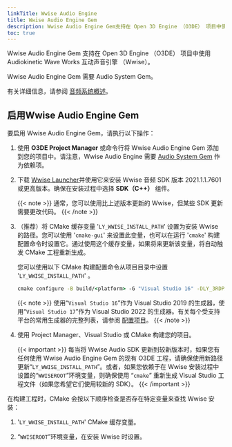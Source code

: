 ```yaml
---
linkTitle: Wwise Audio Engine
title: Wwise Audio Engine Gem
description: Wwise Audio Engine Gem支持在 Open 3D Engine （O3DE） 项目中使用 Audiokinetic Wave Works Interactive Sound Engine （Wwise）。
toc: true
---
```


Wwise Audio Engine Gem 支持在 Open 3D Engine （O3DE） 项目中使用 Audiokinetic Wave Works 互动声音引擎 （Wwise）。

Wwise Audio Engine Gem 需要 Audio System Gem。

有关详细信息，请参阅 [音频系统概述](/docs/user-guide/interactivity/audio/overview/)。

## 启用Wwise Audio Engine Gem

要启用 Wwise Audio Engine Gem，请执行以下操作：

1. 使用 **O3DE Project Manager** 或命令行将 Wwise Audio Engine Gem 添加到您的项目中。请注意，Wwise Audio Engine 需要 [Audio System Gem](/docs/user-guide/gems/reference/audio/audio-system) 作为依赖项。
 
1. 下载 [Wwise Launcher](https://www.audiokinetic.com/download/)并使用它来安装 Wwise 音频 SDK 版本 2021.1.1.7601 或更高版本。确保在安装过程中选择 **SDK（C++）** 组件。
   
    {{< note >}}
通常，您可以使用比上述版本更新的 Wwise，但某些 SDK 更新需要更改代码。
    {{< /note >}}

1. （推荐）将 CMake 缓存变量 '`LY_WWISE_INSTALL_PATH`' 设置为安装 Wwise 的路径。您可以使用 '`cmake-gui`' 来设置此变量，也可以在运行 '`cmake`' 构建配置命令时设置它。通过使用这个缓存变量，如果将来更新该变量，将自动触发 CMake 工程重新生成。

    您可以使用以下 CMake 构建配置命令从项目目录中设置 '`LY_WWISE_INSTALL_PATH`' 。

    ```cmd
    cmake configure -B build/<platform> -G "Visual Studio 16" -DLY_3RDPARTY_PATH=<o3de-packages> -DLY_WWISE_INSTALL_PATH=<wwise-installation>
    ```

    {{< note >}}
使用“`Visual Studio 16`”作为 Visual Studio 2019 的生成器，使用“`Visual Studio 17`”作为 Visual Studio 2022 的生成器。有关每个受支持平台的常用生成器的完整列表，请参阅 [配置项目](/docs/user-guide/build/configure-and-build/#configuring-projects)。
    {{< /note >}}

1. 使用 Project Manager、Visual Studio 或 CMake 构建您的项目。

    {{< important >}}
每当将 Wwise Audio SDK 更新到较新版本时，如果您有任何使用 Wwise Audio Engine Gem 的现有 O3DE 工程，请确保使用新路径更新“`LY_WWISE_INSTALL_PATH`”。或者，如果您依赖于在 Wwise 安装过程中设置的“`WWISEROOT`”环境变量，则确保使用 “`cmake`” 重新生成 Visual Studio 工程文件（如果您希望它们使用较新的 SDK）。
    {{< /important >}}

在构建工程时，CMake 会按以下顺序检查是否存在特定变量来查找 Wwise 安装：

1. '`LY_WWISE_INSTALL_PATH`' CMake 缓存变量。

1. “`WWISEROOT`”环境变量，在安装 Wwise 时设置。
